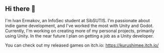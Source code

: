 ## Hi there 👋

I'm Ivan Ermakov, an InfoSec student at SibSUTIS. I'm passionate about indie game development, and I've worked the most with Unity and Godot. Currently, I'm working on creating more of my personal projects, primarily using Unity. In the near future I plan on getting a job as a Unity developer.

You can check out my released games on itch.io: https://kurushimee.itch.io/
